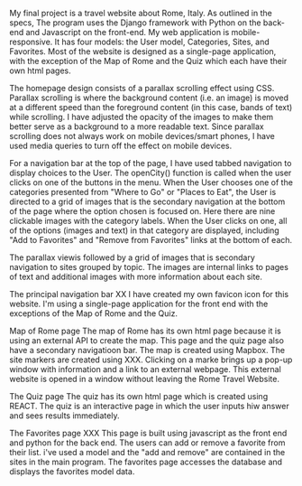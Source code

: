 My final project is a travel website about Rome, Italy. As outlined in the specs, The program uses the Django framework with Python on the back-end and Javascript on the front-end. My web application is mobile-responsive. It has four models: the User model, Categories, Sites, and Favorites. Most of the website is designed as a single-page application, with the exception of the Map of Rome and the Quiz which each have their own html pages.

The homepage design consists of a parallax scrolling effect using CSS. Parallax scrolling is where the background content (i.e. an image) is moved at a different speed than the foreground content (in this case, bands of text) while scrolling. I have adjusted the opacity of the images to make them better serve as a background to a more readable text. Since parallax scrolling does not always work on mobile devices/smart phones, I have used media queries to turn off the effect on mobile devices.

For a navigation bar at the top of the page, I have used tabbed navigation to display choices to the User.
The openCity() function is called when the user clicks on one of the buttons in the menu. When the User chooses one of the categories presented from "Where to Go" or "Places to Eat", the User is directed to a grid of images that is the secondary navigation at the bottom of the page where the option chosen is focused on. Here there are nine clickable images with the category labels. When the User clicks on one, all of the options (images and text) in that category are displayed, including "Add to Favorites" and "Remove from Favorites" links at the bottom of each.

The parallax viewis followed by a grid of images that is secondary navigation to sites grouped by topic. The images are internal links to pages of text and additional images with more information about each site.

The principal navigation bar XX
I have created my own favicon icon for this website. I'm using a single-page application for the front end with the exceptions of the Map of Rome and the Quiz.

Map of Rome page
The map of Rome has its own html page because it is using an external API to create the map. This page and the quiz page also have a secondary navigatioon bar. The map is created using Mapbox. The site markers are created using XXX. Clicking on a marke brings up a pop-up window with information and a link to an external webpage. This external website is opened in a window without leaving the Rome Travel Website.

The Quiz page
The quiz has its own html page which is created using REACT. The quiz is an interactive page in which the user inputs hiw answer and sees results immediately.

The Favorites page XXX
This page is built using javascript as the front end and python for the back end. The users can add or remove a favorite from their list. i've used a model and the "add and remove" are contained in the sites in the main program. The favorites page accesses the database and displays the favorites model data.